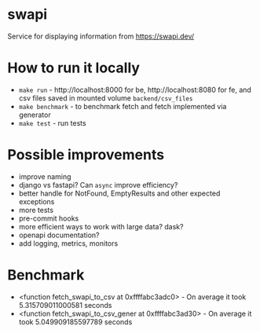 # swapi

Service for displaying information from https://swapi.dev/

# How to run it locally

- `make run` - http://localhost:8000 for be, http://localhost:8080 for fe, and csv files saved in mounted volume `backend/csv_files`
- `make benchmark` - to benchmark fetch and fetch implemented via generator
- `make test` - run tests
# Possible improvements

- improve naming
- django vs fastapi? Can `async` improve efficiency?
- better handle for NotFound, EmptyResults and other expected exceptions
- more tests
- pre-commit hooks
- more efficient ways to work with large data? dask?
- openapi documentation?
- add logging, metrics, monitors


# Benchmark

- <function fetch_swapi_to_csv at 0xffffabc3adc0> - On average it took 5.315709011000581 seconds
- <function fetch_swapi_to_csv_gener at 0xffffabc3ad30> - On average it took 5.049909185597789 seconds